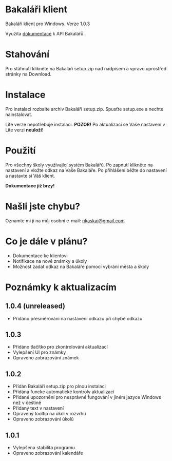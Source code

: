 # Bakaláři klient
Bakaláři klient pro Windows. Verze 1.0.3

Využita [dokumentace](https://github.com/bakalari-api/bakalari-api) k API Bakalářů.
# Stahování
Pro stáhnutí klikněte na Bakaláři setup.zip nad nadpisem a vpravo uprostřed stránky na Download.
# Instalace
Pro instalaci rozbalte archiv Bakaláři setup.zip. Spusťte setup.exe a nechte nainstalovat.

Lite verze nepotřebuje instalaci. **POZOR!** Po aktualizaci se Vaše nastavení v Lite verzi **neuloží**!
# Použití
Pro všechny školy využívající systém Bakalářů. Po zapnutí klikněte na nastavení a vložte odkaz na Vaše Bakaláře. Po přihlášení
běžte do nastavení a nastavte si Váš klient.

**Dokumentace již brzy!**
# Našli jste chybu?
Oznamte mi ji na můj osobní e-mail: nkaskaj@gmail.com
# Co je dále v plánu?
* Dokumentace ke klientovi
* Notifikace na nové známky a úkoly
* Možnost zadat odkaz na Bakaláře pomocí vybrání města a školy
# Poznámky k aktualizacím
## 1.0.4 (unreleased)
* Přidáno přesměrování na nastavení odkazu při chybě odkazu
## 1.0.3
* Přidáno tlačítko pro zkontrolování aktualizací
* Vylepšení UI pro známky
* Opraveno zobrazování známek
## 1.0.2
* Přídán Bakaláři setup.zip pro plnou instalaci
* Přidána funcke automatické kontroly aktualizací
* Přidané upozornění pro nesprávné fungování v jiném jazyce Windows než v češtině
* Přidaný text v nastavení
* Opravený tooltip na úkol v rozvrhu
* Opraveno zobrazování úkolů
## 1.0.1
* Vylepšena stabilita programu
* Opraveno zobrazování kalendáře

